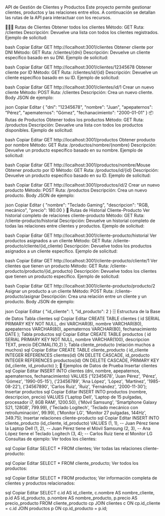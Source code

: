 API de Gestión de Clientes y Productos
Este proyecto permite gestionar clientes, productos y las relaciones entre ellos. A continuación se detallan las rutas de la API para interactuar con los recursos.

🧑‍🤝‍🧑 Rutas de Clientes
Obtener todos los clientes
Método: GET
Ruta: /clientes
Descripción: Devuelve una lista con todos los clientes registrados.
Ejemplo de solicitud:

bash
Copiar
Editar
GET http://localhost:3001/clientes
Obtener cliente por DNI
Método: GET
Ruta: /clientes/{dni}
Descripción: Devuelve un cliente específico basado en su DNI.
Ejemplo de solicitud:

bash
Copiar
Editar
GET http://localhost:3001/clientes/12345678
Obtener cliente por ID
Método: GET
Ruta: /clientes/id/{id}
Descripción: Devuelve un cliente específico basado en su ID.
Ejemplo de solicitud:

bash
Copiar
Editar
GET http://localhost:3001/clientes/id/1
Crear un nuevo cliente
Método: POST
Ruta: /clientes
Descripción: Crea un nuevo cliente.
Body JSON de ejemplo:

json
Copiar
Editar
{
  "dni": "12345678",
  "nombre": "Juan",
  "apepaternos": "Pérez",
  "apematernos": "Gómez",
  "fechanacimiento": "2000-01-01"
}
📦 Rutas de Productos
Obtener todos los productos
Método: GET
Ruta: /productos
Descripción: Devuelve una lista con todos los productos disponibles.
Ejemplo de solicitud:

bash
Copiar
Editar
GET http://localhost:3001/productos
Obtener producto por nombre
Método: GET
Ruta: /productos/nombre/{nombre}
Descripción: Devuelve un producto específico basado en su nombre.
Ejemplo de solicitud:

bash
Copiar
Editar
GET http://localhost:3001/productos/nombre/Mouse
Obtener producto por ID
Método: GET
Ruta: /productos/id/{id}
Descripción: Devuelve un producto específico basado en su ID.
Ejemplo de solicitud:

bash
Copiar
Editar
GET http://localhost:3001/productos/id/2
Crear un nuevo producto
Método: POST
Ruta: /productos
Descripción: Crea un nuevo producto.
Body JSON de ejemplo:

json
Copiar
Editar
{
  "nombre": "Teclado Gaming",
  "descripcion": "RGB, mecánico",
  "precio": 180.00
}
🔄 Rutas de Historial Cliente-Producto
Ver historial completo de relaciones cliente-producto
Método: GET
Ruta: /cliente-producto/historial
Descripción: Devuelve un historial completo de todas las relaciones entre clientes y productos.
Ejemplo de solicitud:

bash
Copiar
Editar
GET http://localhost:3001/cliente-producto/historial
Ver productos asignados a un cliente
Método: GET
Ruta: /cliente-producto/cliente/{id_cliente}
Descripción: Devuelve todos los productos asignados a un cliente específico.
Ejemplo de solicitud:

bash
Copiar
Editar
GET http://localhost:3001/cliente-producto/cliente/1
Ver clientes que tienen un producto
Método: GET
Ruta: /cliente-producto/producto/{id_producto}
Descripción: Devuelve todos los clientes que tienen un producto específico.
Ejemplo de solicitud:

bash
Copiar
Editar
GET http://localhost:3001/cliente-producto/producto/2
Asignar un producto a un cliente
Método: POST
Ruta: /cliente-producto/asignar
Descripción: Crea una relación entre un cliente y un producto.
Body JSON de ejemplo:

json
Copiar
Editar
{
  "id_cliente": 1,
  "id_producto": 2
}
🗄️ Estructura de la Base de Datos
Tabla clientes
sql
Copiar
Editar
CREATE TABLE clientes (
    id SERIAL PRIMARY KEY NOT NULL,
    dni VARCHAR(8),
    nombre VARCHAR(80),
    apepaternos VARCHAR(80),
    apematernos VARCHAR(80),
    fechanacimiento DATE
);
Tabla productos
sql
Copiar
Editar
CREATE TABLE productos (
    id SERIAL PRIMARY KEY NOT NULL,
    nombre VARCHAR(100),
    descripcion TEXT,
    precio DECIMAL(10,2)
);
Tabla cliente_producto (relación muchos a muchos)
sql
Copiar
Editar
CREATE TABLE cliente_producto (
    id_cliente INTEGER REFERENCES clientes(id) ON DELETE CASCADE,
    id_producto INTEGER REFERENCES productos(id) ON DELETE CASCADE,
    PRIMARY KEY (id_cliente, id_producto)
);
📝 Ejemplos de Datos de Prueba
Insertar clientes
sql
Copiar
Editar
INSERT INTO clientes (dni, nombre, apepaternos, apematernos, fechanacimiento)
VALUES
('12345678', 'Juan Pérez', 'Pérez', 'Gómez', '1990-05-15'),
('23456789', 'Ana López', 'López', 'Martínez', '1985-08-22'),
('34567890', 'Carlos Ruiz', 'Ruiz', 'Fernández', '2000-11-30');
Insertar productos
sql
Copiar
Editar
INSERT INTO productos (nombre, descripcion, precio)
VALUES
('Laptop Dell', 'Laptop de 15 pulgadas, procesador i7, 8GB RAM', 1200.50),
('Móvil Samsung', 'Smartphone Galaxy S21, 128GB', 799.99),
('Teclado Logitech', 'Teclado mecánico con retroiluminación', 99.99),
('Monitor LG', 'Monitor 27 pulgadas, 144Hz', 349.75);
Insertar relaciones cliente-producto
sql
Copiar
Editar
INSERT INTO cliente_producto (id_cliente, id_producto)
VALUES
(1, 1),  -- Juan Pérez tiene la Laptop Dell
(1, 2),  -- Juan Pérez tiene el Móvil Samsung
(2, 3),  -- Ana López tiene el Teclado Logitech
(3, 4);  -- Carlos Ruiz tiene el Monitor LG
Consultas de ejemplo:
Ver todos los clientes:

sql
Copiar
Editar
SELECT * FROM clientes;
Ver todas las relaciones cliente-producto:

sql
Copiar
Editar
SELECT * FROM cliente_producto;
Ver todos los productos:

sql
Copiar
Editar
SELECT * FROM productos;
Ver información completa de clientes y productos relacionados:

sql
Copiar
Editar
SELECT 
    c.id AS id_cliente,
    c.nombre AS nombre_cliente,
    p.id AS id_producto,
    p.nombre AS nombre_producto,
    p.precio AS precio_producto
FROM 
    cliente_producto cp
JOIN 
    clientes c ON cp.id_cliente = c.id
JOIN 
    productos p ON cp.id_producto = p.id;
